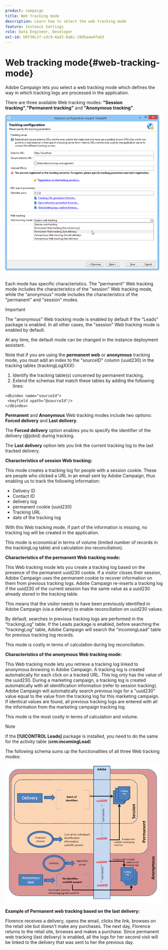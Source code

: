 ```yaml
---
product: campaign
title: Web tracking mode
description: Learn how to select the web tracking mode
feature: Instance Settings
role: Data Engineer, Developer
exl-id: b0f30c1f-cdc9-4ad2-8a6c-19d5aae4feb3
---
```

# Web tracking mode{#web-tracking-mode}



Adobe Campaign lets you select a web tracking mode which defines the way in which tracking logs are processed in the application.

There are three available Web tracking modes: **"Session tracking"**,**"Permanent tracking"** and **"Anonymous tracking"**. 

![](assets/s_ncs_install_deployment_wiz_tracking_mode.png)

Each mode has specific characteristics. The "permanent" Web tracking mode includes the characteristics of the "session" Web tracking mode, while the "anonymous" mode includes the characteristics of the "permanent" and "session" modes.

>[!IMPORTANT]
>
>The "anonymous" Web tracking mode is enabled by default if the "Leads" package is enabled. In all other cases, the "session" Web tracking mode is enabled by default.
>
>At any time, the default mode can be changed in the instance deployment assistant.

Note that if you are using the **permanent web** or **anonymous** tracking mode, you must add an index to the "sourceID" column (uuid230) in the tracking tables (trackingLogXXX):

1. Identify the tracking table(s) concerned by permanent tracking.
1. Extend the schemas that match these tables by adding the following lines:

```
<dbindex name="sourceId">
 <keyfield xpath="@sourceId"/>
</dbindex>
```

**Permanent** and **Anonymous** Web tracking modes include two options: **Forced delivery** and **Last delivery**.

The **Forced delivery** option enables you to specify the identifier of the delivery (@jobid) during tracking.

The **Last delivery** option lets you link the current tracking log to the last tracked delivery.

**Characteristics of session Web tracking:**

This mode creates a tracking log for people with a session cookie. These are people who clicked a URL in an email sent by Adobe Campaign, thus enabling us to track the following information:

* Delivery ID
* Contact ID
* delivery log
* permanent cookie (uuid230)
* Tracking URL
* date of the tracking log

With this Web tracking mode, if part of the information is missing, no tracking log will be created in the application.

This mode is economical in terms of volume (limited number of records in the trackingLog table) and calculation (no reconciliation).

**Characteristics of the permanent Web tracking mode:**

This Web tracking mode lets you create a tracking log based on the presence of the permanent uuid230 cookie. If a visitor closes their session, Adobe Campaign uses the permanent cookie to recover information on them from previous tracking logs. Adobe Campaign re-inserts a tracking log if the uuid230 of the current session has the same value as a uuid230 already stored in the tracking table.

This means that the visitor needs to have been previously identified in Adobe Campaign (via a delivery) to enable reconciliation on uuid230 values.

By default, searches in previous tracking logs are performed in the "trackingLog" table. If the Leads package is enabled, before searching the "trackingLog" table, Adobe Campaign will search the "incomingLead" table for previous tracking log records.

This mode is costly in terms of calculation during log reconciliation.

**Characteristics of the anonymous Web tracking mode:**

This Web tracking mode lets you retrieve a tracking log linked to anonymous browsing in Adobe Campaign. A tracking log is created automatically for each click on a tracked URL. This log only has the value of the uuid230. During a marketing campaign, a tracking log is created automatically with all identification information (refer to session tracking). Adobe Campaign will automatically search previous logs for a "uuid230" value equal to the value from the tracking log for this marketing campaign. If identical values are found, all previous tracking logs are entered with all the information from the marketing campaign tracking log.

This mode is the most costly in terms of calculation and volume.

>[!NOTE]
>
>If the **[!UICONTROL Leads]** package is installed, you need to do the same for the activity table (**crm:incomingLead**)

The following schema sums up the functionalities of all three Web tracking modes:

![](assets/s_ncs_install_deployment_wiz_tracking_schema_mode.png)

**Example of Permanent web tracking based on the last delivery:**

Florence receives a delivery, opens the email, clicks the link, browses on the retail site but doesn't make any purchases. The next day, Florence returns to the retail site, browses and makes a purchase. Since permanent web tracking (last delivery) is enabled, all the logs for her second visit will be linked to the delivery that was sent to her the previous day.
